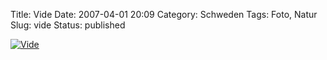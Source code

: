 Title: Vide
Date: 2007-04-01 20:09
Category: Schweden
Tags: Foto, Natur
Slug: vide
Status: published

[![Vide](/pic/vide_s.jpg "Vide")](/pic/vide_l.jpg)


